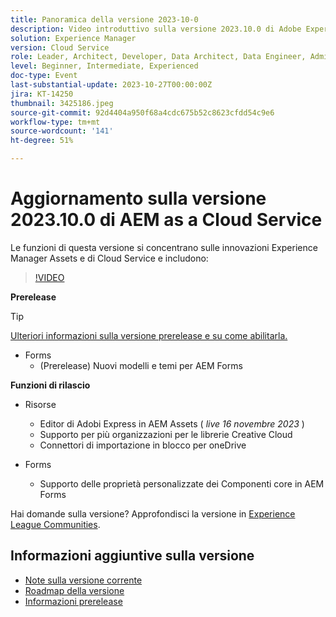 ```yaml
---
title: Panoramica della versione 2023-10-0
description: Video introduttivo sulla versione 2023.10.0 di Adobe Experience Manager as a Cloud Service
solution: Experience Manager
version: Cloud Service
role: Leader, Architect, Developer, Data Architect, Data Engineer, Admin, User
level: Beginner, Intermediate, Experienced
doc-type: Event
last-substantial-update: 2023-10-27T00:00:00Z
jira: KT-14250
thumbnail: 3425186.jpeg
source-git-commit: 92d4404a950f68a4cdc675b52c8623cfdd54c9e6
workflow-type: tm+mt
source-wordcount: '141'
ht-degree: 51%

---
```


# Aggiornamento sulla versione 2023.10.0 di AEM as a Cloud Service

Le funzioni di questa versione si concentrano sulle innovazioni Experience Manager Assets e di Cloud Service e includono:

>[!VIDEO](https://video.tv.adobe.com/v/3425186/?learn=on)

**Prerelease**

>[!TIP]
>
>[Ulteriori informazioni sulla versione prerelease e su come abilitarla.](https://experienceleague.adobe.com/docs/experience-manager-cloud-service/content/release-notes/prerelease.html?lang=it)

* Forms
   * (Prerelease) Nuovi modelli e temi per AEM Forms

**Funzioni di rilascio**

* Risorse
   * Editor di Adobi Express in AEM Assets ( *live 16 novembre 2023* )
   * Supporto per più organizzazioni per le librerie Creative Cloud
   * Connettori di importazione in blocco per oneDrive

* Forms
   * Supporto delle proprietà personalizzate dei Componenti core in AEM Forms

Hai domande sulla versione?  Approfondisci la versione in [Experience League Communities](https://adobe.ly/474hr8v).

## Informazioni aggiuntive sulla versione

* [Note sulla versione corrente](https://experienceleague.adobe.com/docs/experience-manager-cloud-service/content/release-notes/home.html?lang=it)
* [Roadmap della versione](https://experienceleague.adobe.com/docs/experience-manager-release-information/aem-release-updates/update-releases-roadmap.html?lang=it)
* [Informazioni prerelease](https://experienceleague.adobe.com/docs/experience-manager-cloud-service/content/release-notes/prerelease.html?lang=it)